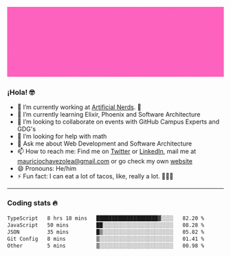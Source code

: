 ![Banner](banner.gif)

### ¡Hola! 🤓

- 🔭 I’m currently working at [Artificial Nerds](https://nerds.ai/). 🤖
- 🌱 I’m currently learning Elixir, Phoenix and Software Architecture
- 👯 I’m looking to collaborate on events with GitHub Campus Experts and GDG's
- 🤔 I’m looking for help with math
- 💬 Ask me about Web Development and Software Architecture
- 📫 How to reach me: Find me on [Twitter](https://twitter.com/ultr4nerd) or [LinkedIn](https://www.linkedin.com/in/mauricio-chávez-olea-4b46b7147/), mail me at [mauriciochavezolea@gmail.com](mailto:mauriciochavezolea@gmail.com) or go check my own [website](mauriciochavez.surge.sh)
- 😄 Pronouns: He/him
- ⚡ Fun fact: I can eat a lot of tacos, like, really a lot. 🌮🌮🌮

---

### Coding stats 🔥

<!--START_SECTION:waka-->
```text
TypeScript   8 hrs 18 mins   ████████████████████▓░░░░   82.20 % 
JavaScript   50 mins         ██░░░░░░░░░░░░░░░░░░░░░░░   08.28 % 
JSON         35 mins         █▒░░░░░░░░░░░░░░░░░░░░░░░   05.82 % 
Git Config   8 mins          ▒░░░░░░░░░░░░░░░░░░░░░░░░   01.41 % 
Other        5 mins          ▒░░░░░░░░░░░░░░░░░░░░░░░░   00.98 % 
```
<!--END_SECTION:waka-->
